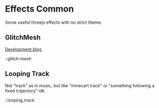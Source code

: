 # Effects Common

Some useful threejs effects with no strict
theme.

## GlitchMesh

[Development blog](https://cohost.org/lno9/post/2461514-glitch-effect)

::glitch-mesh

## Looping Track

Not "track" as in music, but like
"minecart track" or "something following
a fixed trajectory" idk.

::looping_track